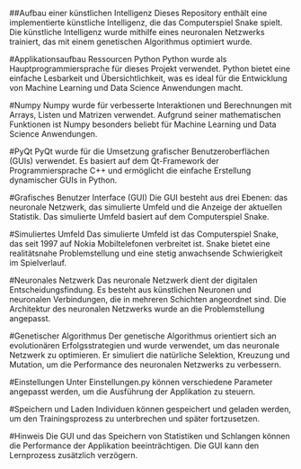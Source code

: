 ##Aufbau einer künstlichen Intelligenz
Dieses Repository enthält eine implementierte künstliche Intelligenz, die das Computerspiel Snake spielt. Die künstliche Intelligenz wurde mithilfe eines neuronalen Netzwerks trainiert, das mit einem genetischen Algorithmus optimiert wurde.

#Applikationsaufbau
Ressourcen
Python
Python wurde als Hauptprogrammiersprache für dieses Projekt verwendet. Python bietet eine einfache Lesbarkeit und Übersichtlichkeit, was es ideal für die Entwicklung von Machine Learning und Data Science Anwendungen macht.

#Numpy
Numpy wurde für verbesserte Interaktionen und Berechnungen mit Arrays, Listen und Matrizen verwendet. Aufgrund seiner mathematischen Funktionen ist Numpy besonders beliebt für Machine Learning und Data Science Anwendungen.

#PyQt
PyQt wurde für die Umsetzung grafischer Benutzeroberflächen (GUIs) verwendet. Es basiert auf dem Qt-Framework der Programmiersprache C++ und ermöglicht die einfache Erstellung dynamischer GUIs in Python.

#Grafisches Benutzer Interface (GUI)
Die GUI besteht aus drei Ebenen: das neuronale Netzwerk, das simulierte Umfeld und die Anzeige der aktuellen Statistik. Das simulierte Umfeld basiert auf dem Computerspiel Snake.

#Simuliertes Umfeld
Das simulierte Umfeld ist das Computerspiel Snake, das seit 1997 auf Nokia Mobiltelefonen verbreitet ist. Snake bietet eine realitätsnahe Problemstellung und eine stetig anwachsende Schwierigkeit im Spielverlauf.

#Neuronales Netzwerk
Das neuronale Netzwerk dient der digitalen Entscheidungsfindung. Es besteht aus künstlichen Neuronen und neuronalen Verbindungen, die in mehreren Schichten angeordnet sind. Die Architektur des neuronalen Netzwerks wurde an die Problemstellung angepasst.

#Genetischer Algorithmus
Der genetische Algorithmus orientiert sich an evolutionären Erfolgsstrategien und wurde verwendet, um das neuronale Netzwerk zu optimieren. Er simuliert die natürliche Selektion, Kreuzung und Mutation, um die Performance des neuronalen Netzwerks zu verbessern.

#Einstellungen
Unter Einstellungen.py können verschiedene Parameter angepasst werden, um die Ausführung der Applikation zu steuern.

#Speichern und Laden
Individuen können gespeichert und geladen werden, um den Trainingsprozess zu unterbrechen und später fortzusetzen.

#Hinweis
Die GUI und das Speichern von Statistiken und Schlangen können die Performance der Applikation beeinträchtigen. Die GUI kann den Lernprozess zusätzlich verzögern.